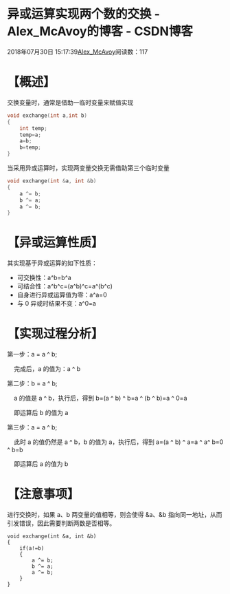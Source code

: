 # 异或运算实现两个数的交换 - Alex_McAvoy的博客 - CSDN博客





2018年07月30日 15:17:39[Alex_McAvoy](https://me.csdn.net/u011815404)阅读数：117








# 【概述】

交换变量时，通常是借助一临时变量来赋值实现

```cpp
void exchange(int a,int b)
{
    int temp;
    temp=a;
    a=b;
    b=temp;
}
```

当采用异或运算时，实现两变量交换无需借助第三个临时变量

```cpp
void exchange(int &a, int &b)
{
    a ^= b;
    b ^= a;
    a ^= b;
}
```

# 【异或运算性质】

其实现基于异或运算的如下性质：
- 可交换性：a^b=b^a
- 可结合性：a^b^c=(a^b)^c=a^(b^c)
- 自身进行异或运算值为零：a^a=0
- 与 0 异或时结果不变：a^0=a

# 【实现过程分析】

第一步：a = a ^ b;

    完成后，a 的值为：a ^ b

第二步：b = a ^ b;

    a 的值是 a ^ b，执行后，得到 b=(a ^ b) ^ b=a ^ (b ^ b)=a ^ 0=a

    即运算后 b 的值为 a

第三步：a = a ^ b;

    此时 a 的值仍然是 a ^ b，b 的值为 a，执行后，得到 a=(a ^ b) ^ a=a ^ a^ b=0 ^ b=b

    即运算后 a 的值为 b

# 【注意事项】

进行交换时，如果 a、b 两变量的值相等，则会使得 &a、&b 指向同一地址，从而引发错误，因此需要判断两数是否相等。

```
void exchange(int &a, int &b)
{
    if(a!=b)
    {
        a ^= b;
        b ^= a;
        a ^= b;
    }
}
```





